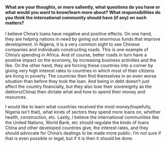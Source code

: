 #### What are your thoughts, or more saliently, what questions do you have or what would you want to know/learn more about? What responsibilities do you think the international community should have (if any) on such matters? 

I believe China’s loans have negative and positive effects. On one hand, they are helping nations in need by giving out enormous funds that improve development. In Nigeria, it is a very common sight to see Chinese companies and individuals constructing roads. This is one example of China’s spending in Africa. And of course, better roads in turn have a positive impact on the economy, by increasing business activities and the like. On the other hand, they are forcing these countries into a corner by giving very high interest rates to countries in which most of their citizens are living in poverty. The countries then find themselves in an even worse situation than before they took the loan. And being in debt doesn’t just affect the country financially, but they also lose their sovereignty as the debtors(China) then dictate what and how to spend their money and resources. 

I would like to learn what countries received the most money(hopefully, Nigeria isn’t that), what kinds of sectors they spend more loans on, whether health, construction, etc.  Lastly, I believe the international communities like the United Nations, World Bank, etc should regulate the kinds of loans China and other developed countries give, the interest rates, and they should advocate for China’s dealings to be made more public. I’m not sure if that is even possible or legal, but if it is then it should be done.  
